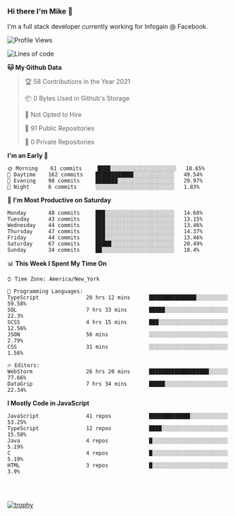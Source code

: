 ### Hi there I'm Mike 👋
I'm a full stack developer currently working for Infogain @ Facebook.

<!--START_SECTION:waka-->
![Profile Views](http://img.shields.io/badge/Profile%20Views-0-blue)

![Lines of code](https://img.shields.io/badge/From%20Hello%20World%20I%27ve%20Written-1.2%20million%20lines%20of%20code-blue)

**🐱 My Github Data** 

> 🏆 58 Contributions in the Year 2021
 > 
> 📦 0 Bytes Used in Github's Storage 
 > 
> 🚫 Not Opted to Hire
 > 
> 📜 91 Public Repositories 
 > 
> 🔑 0 Private Repositories  
 > 
**I'm an Early 🐤** 

```text
🌞 Morning    61 commits     ████░░░░░░░░░░░░░░░░░░░░░   18.65% 
🌆 Daytime    162 commits    ████████████░░░░░░░░░░░░░   49.54% 
🌃 Evening    98 commits     ███████░░░░░░░░░░░░░░░░░░   29.97% 
🌙 Night      6 commits      ░░░░░░░░░░░░░░░░░░░░░░░░░   1.83%

```
📅 **I'm Most Productive on Saturday** 

```text
Monday       48 commits     ███░░░░░░░░░░░░░░░░░░░░░░   14.68% 
Tuesday      43 commits     ███░░░░░░░░░░░░░░░░░░░░░░   13.15% 
Wednesday    44 commits     ███░░░░░░░░░░░░░░░░░░░░░░   13.46% 
Thursday     47 commits     ███░░░░░░░░░░░░░░░░░░░░░░   14.37% 
Friday       44 commits     ███░░░░░░░░░░░░░░░░░░░░░░   13.46% 
Saturday     67 commits     █████░░░░░░░░░░░░░░░░░░░░   20.49% 
Sunday       34 commits     ██░░░░░░░░░░░░░░░░░░░░░░░   10.4%

```


📊 **This Week I Spent My Time On** 

```text
⌚︎ Time Zone: America/New_York

💬 Programming Languages: 
TypeScript               20 hrs 12 mins      ███████████████░░░░░░░░░░   59.58% 
SQL                      7 hrs 33 mins       █████░░░░░░░░░░░░░░░░░░░░   22.3% 
SCSS                     4 hrs 15 mins       ███░░░░░░░░░░░░░░░░░░░░░░   12.56% 
JSON                     56 mins             ░░░░░░░░░░░░░░░░░░░░░░░░░   2.79% 
CSS                      31 mins             ░░░░░░░░░░░░░░░░░░░░░░░░░   1.56%

🔥 Editors: 
WebStorm                 26 hrs 20 mins      ███████████████████░░░░░░   77.66% 
DataGrip                 7 hrs 34 mins       █████░░░░░░░░░░░░░░░░░░░░   22.34%

```

**I Mostly Code in JavaScript** 

```text
JavaScript               41 repos            █████████████░░░░░░░░░░░░   53.25% 
TypeScript               12 repos            ████░░░░░░░░░░░░░░░░░░░░░   15.58% 
Java                     4 repos             █░░░░░░░░░░░░░░░░░░░░░░░░   5.19% 
C                        4 repos             █░░░░░░░░░░░░░░░░░░░░░░░░   5.19% 
HTML                     3 repos             █░░░░░░░░░░░░░░░░░░░░░░░░   3.9%

```



<!--END_SECTION:waka-->

##### &nbsp;
[![trophy](https://github-profile-trophy.vercel.app/?username=uptonm&theme=dracula)](https://github.com/ryo-ma/github-profile-trophy)
